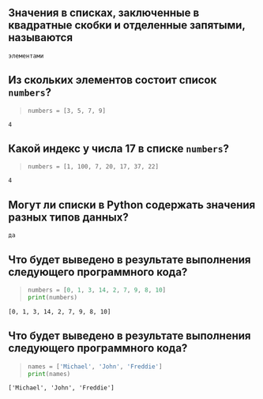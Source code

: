 ## Значения в списках, заключенные в квадратные скобки и отделенные запятыми, называются

```
элементами
```

## Из скольких элементов состоит список `numbers`?

> `numbers = [3, 5, 7, 9]`

```
4
```

## Какой индекс у числа 17 в списке `numbers`?

> `numbers = [1, 100, 7, 20, 17, 37, 22]`

```
4
```

## Могут ли списки в Python содержать значения разных типов данных?

```
да
```

## Что будет выведено в результате выполнения следующего программного кода? 

> ```python
> numbers = [0, 1, 3, 14, 2, 7, 9, 8, 10]
> print(numbers)
> ```

```
[0, 1, 3, 14, 2, 7, 9, 8, 10]
```

## Что будет выведено в результате выполнения следующего программного кода? 

> ```python
> names = ['Michael', 'John', 'Freddie']
> print(names)
> ```

```
['Michael', 'John', 'Freddie']
```